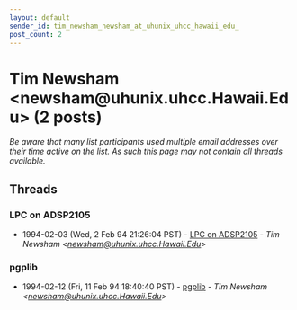 ```yaml
---
layout: default
sender_id: tim_newsham_newsham_at_uhunix_uhcc_hawaii_edu_
post_count: 2
---
```


# Tim Newsham  <newsham<span>@</span>uhunix.uhcc.Hawaii.Edu> (2 posts)

_Be aware that many list participants used multiple email addresses over their time active on the list. As such this page may not contain all threads available._

## Threads

### LPC on ADSP2105
+ 1994-02-03 (Wed, 2 Feb 94 21:26:04 PST) - [LPC on ADSP2105](/archive/1994/02/782d176ef1ab28913b2392f5b4cccb9782b1923c30e244123cbbb8c9417f5fd1) - _Tim Newsham  \<newsham@uhunix.uhcc.Hawaii.Edu\>_

### pgplib
+ 1994-02-12 (Fri, 11 Feb 94 18:40:40 PST) - [pgplib](/archive/1994/02/e70403128c427d57c3aa1061f3a34fc94c0f851f509e14e64486738883ab0f15) - _Tim Newsham  \<newsham@uhunix.uhcc.Hawaii.Edu\>_

